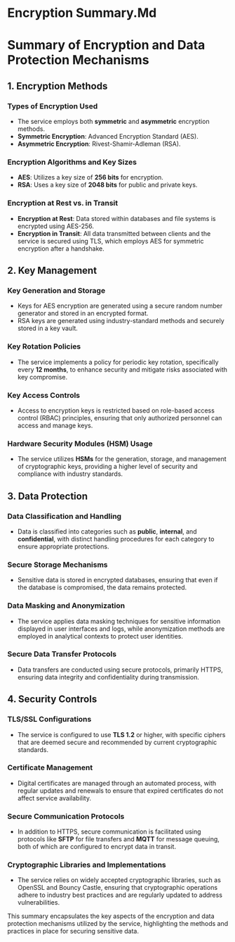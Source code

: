 # Encryption Summary.Md

# Summary of Encryption and Data Protection Mechanisms

## 1. Encryption Methods

### Types of Encryption Used
- The service employs both **symmetric** and **asymmetric** encryption methods.
- **Symmetric Encryption**: Advanced Encryption Standard (AES).
- **Asymmetric Encryption**: Rivest-Shamir-Adleman (RSA).

### Encryption Algorithms and Key Sizes
- **AES**: Utilizes a key size of **256 bits** for encryption.
- **RSA**: Uses a key size of **2048 bits** for public and private keys.

### Encryption at Rest vs. in Transit
- **Encryption at Rest**: Data stored within databases and file systems is encrypted using AES-256.
- **Encryption in Transit**: All data transmitted between clients and the service is secured using TLS, which employs AES for symmetric encryption after a handshake.

## 2. Key Management

### Key Generation and Storage
- Keys for AES encryption are generated using a secure random number generator and stored in an encrypted format.
- RSA keys are generated using industry-standard methods and securely stored in a key vault.

### Key Rotation Policies
- The service implements a policy for periodic key rotation, specifically every **12 months**, to enhance security and mitigate risks associated with key compromise.

### Key Access Controls
- Access to encryption keys is restricted based on role-based access control (RBAC) principles, ensuring that only authorized personnel can access and manage keys.

### Hardware Security Modules (HSM) Usage
- The service utilizes **HSMs** for the generation, storage, and management of cryptographic keys, providing a higher level of security and compliance with industry standards.

## 3. Data Protection

### Data Classification and Handling
- Data is classified into categories such as **public**, **internal**, and **confidential**, with distinct handling procedures for each category to ensure appropriate protections.

### Secure Storage Mechanisms
- Sensitive data is stored in encrypted databases, ensuring that even if the database is compromised, the data remains protected.

### Data Masking and Anonymization
- The service applies data masking techniques for sensitive information displayed in user interfaces and logs, while anonymization methods are employed in analytical contexts to protect user identities.

### Secure Data Transfer Protocols
- Data transfers are conducted using secure protocols, primarily HTTPS, ensuring data integrity and confidentiality during transmission.

## 4. Security Controls

### TLS/SSL Configurations
- The service is configured to use **TLS 1.2** or higher, with specific ciphers that are deemed secure and recommended by current cryptographic standards.

### Certificate Management
- Digital certificates are managed through an automated process, with regular updates and renewals to ensure that expired certificates do not affect service availability.

### Secure Communication Protocols
- In addition to HTTPS, secure communication is facilitated using protocols like **SFTP** for file transfers and **MQTT** for message queuing, both of which are configured to encrypt data in transit.

### Cryptographic Libraries and Implementations
- The service relies on widely accepted cryptographic libraries, such as OpenSSL and Bouncy Castle, ensuring that cryptographic operations adhere to industry best practices and are regularly updated to address vulnerabilities.

This summary encapsulates the key aspects of the encryption and data protection mechanisms utilized by the service, highlighting the methods and practices in place for securing sensitive data.